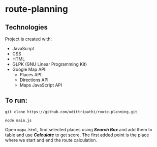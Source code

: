 # route-planning


## Technologies
Project is created with:
* JavaScript
* CSS
* HTML
* GLPK (GNU Linear Programming Kit) 
* Google Map API:
  * Places API
  * Directions API
  * Maps JavaScript API

## To run:
```
git clone https://github.com/udittripathi/route-planning.git
```

```
node main.js
```
Open <code>mapa.html</code>, find selected places using ***Search Box*** and add them to table and use ***Calculate*** to get score. The first added point is the place where we start and end the route calculation.
